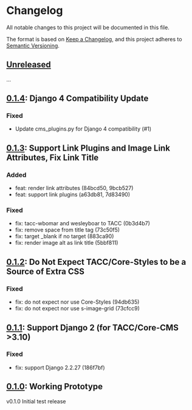 # Changelog

All notable changes to this project will be documented in this file.

The format is based on [Keep a Changelog](https://keepachangelog.com/en/1.0.0/),
and this project adheres to [Semantic Versioning](https://semver.org/spec/v2.0.0.html).

## [Unreleased][unreleased]

...

## [0.1.4]: Django 4 Compatibility Update

### Fixed

- Update cms_plugins.py for Django 4 compatibility (#1)

## [0.1.3]: Support Link Plugins and Image Link Attributes, Fix Link Title

### Added

- feat: render link attributes (84bcd50, 9bcb527)
- feat: support link plugins (a63db81, 7d83490)

### Fixed

- fix: tacc-wbomar and wesleyboar to TACC (0b3d4b7)
- fix: remove space from title tag (73c50f5)
- fix: target _blank if no target (883ca90)
- fix: render image alt as link title (5bbf811)

## [0.1.2]: Do Not Expect TACC/Core-Styles to be a Source of Extra CSS

### Fixed

- fix: do not expect nor use Core-Styles (94db635)
- fix: do not expect nor use s-image-grid (73cfcc9)

## [0.1.1]: Support Django 2 (for TACC/Core-CMS >3.10)

### Fixed

- fix: support Django 2.2.27 (186f7bf)

## [0.1.0]: Working Prototype

v0.1.0 Initial test release

[unreleased]: https://github.com/TACC/Core-CMS-Plugin-Image-Gallery/compare/v0.1.4...HEAD
[0.1.4]: https://github.com/TACC/Core-CMS-Plugin-Image-Gallery/releases/tag/v0.1.4
[0.1.3]: https://github.com/TACC/Core-CMS-Plugin-Image-Gallery/releases/tag/v0.1.3
[0.1.2]: https://github.com/TACC/Core-CMS-Plugin-Image-Gallery/releases/tag/v0.1.2
[0.1.1]: https://github.com/TACC/Core-CMS-Plugin-Image-Gallery/releases/tag/v0.1.1
[0.1.0]: https://github.com/TACC/Core-CMS-Plugin-Image-Gallery/releases/tag/v0.1.0
